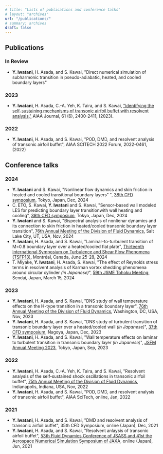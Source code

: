 ```yaml
---
# title: "Lists of publications and conference talks"
# layout: "archives"
url: "/publications/"
# summary: archives
draft: false
---
```


## Publications

### In Review
- **Y. Iwatani**, H. Asada, and S. Kawai, "Direct numerical simulation of subharmonic transition in pseudo-adiabatic, heated, and cooled boundary layers"

### 2023
- **Y. Iwatani**, H. Asada, C.-A. Yeh, K. Taira, and S. Kawai, ["Identifying the self-sustaining mechanisms of transonic airfoil buffet with resolvent analysis,"](https://arc.aiaa.org/doi/10.2514/1.J062294) AIAA Journal, 61 (6), 2400-2411, (2023).

### 2022
- **Y. Iwatani**, H. Asada, and S. Kawai, "POD, DMD, and resolvent analysis of transonic airfoil buffet", AIAA SCITECH 2022 Forum, 2022-0461, (2022)

## Conference talks

### 2024
- **Y. Iwatani** and S. Kawai, "Nonlinear flow dynamics and skin friction in heated and cooled transitional boundary layers"
", [38th CFD symposium](https://www2.nagare.or.jp/cfd/cfd38/), Tokyo, Japan, Dec, 2024
- C. ETO, S. Kawai, **Y. Iwatani** and S. Kawai, "Sensor-based wall modeled LES for predicting boundary layer transitionwith wall heating and cooling",
[38th CFD symposium](https://www2.nagare.or.jp/cfd/cfd38/), Tokyo, Japan, Dec, 2024
- **Y. Iwatani** and S. Kawai, "Bispectral analysis of nonlienar dynamics and its connection to skin friction in heated/cooled transonic boundary layer transition", [76th Annual Meeting of the Division of Fluid Dynamics](https://dfd-meeting.aps.org), Salt Lake City, UT, USA, Nov, 2024
- **Y. Iwatani**, H. Asada, and S. Kawai, "Laminar-to-turbulent transition of M=0.8 boundary layer over a heated/cooled flat plate", [Thirteenth International Symposium on Turbulence and Shear Flow Phenomena (TSFP13)](https://www.tsfp13.org/index.html), Montréal, Canada, June 25-28, 2024
- T. Miyake, **Y. Iwatani**, H. Asada, S. Kawai, "The effect of Reynolds stress terms in resolvent analysis of Karman vortex shedding phenomena around circular cylinder *(in Japanese)*", [59th JSME Tohoku Meeting](https://www.jsme-tohoku.net/thk59/), Sendai, Japan, March 15, 2024

### 2023
- **Y. Iwatani**, H. Asada, and S. Kawai, "DNS study of wall temperature effects on the H-type transition in a transonic boundary layer", [76th Annual Meeting of the Division of Fluid Dynamics](https://www.2023apsdfd.org/), Washington, DC, USA, Nov, 2023
- **Y. Iwatani**, H. Asada, and S. Kawai, "DNS study of turbulent transition of transonic boundary layer over a heated/cooled wall *(in Japanese)*", [37th CFD symposium](https://www2.nagare.or.jp/cfd/cfd37/), Nagoya, Japan, Dec, 2023
- **Y. Iwatani**, H. Asada, and S. Kawai, "Wall temperature effects on laminar to turbulent transition in transonic boundary layer *(in Japanese)*", [JSFM Annual Meeting 2023](https://www2.nagare.or.jp/nenkai2023/), Tokyo, Japan, Sep, 2023

### 2022
- **Y. Iwatani**, H. Asada, C.-A. Yeh, K. Taira, and S. Kawai, "Resolvent analysis of the self-sustained shock oscillations in transonic airfoil buffet", [75th Annual Meeting of the Division of Fluid Dynamics](https://www.2022apsdfd.org/), Indianapolis, Indiana, USA, Nov, 2022
- **Y. Iwatani**, H. Asada, and S. Kawai, "POD, DMD, and resolvent analysis of transonic airfoil buffet", AIAA SciTech, online, Jan, 2022

### 2021
- **Y. Iwatani**, H. Asada, and S. Kawai, "DMD and resolvent analysis of transonic airfoil buffet", 35th CFD Symposium, online (Japan), Dec, 2021
- **Y. Iwatani**, H. Asada, and S. Kawai, "Resolvent anlaysis of transonic airfoil buffet", [53th Fluid Dynamics Conference of JSASS and 41st the Aerospace Numerical Simulation Symposium of JAXA](https://branch.jsass.or.jp/aerocom/ryu/ryu53/), online (Japan), Jun, 2021